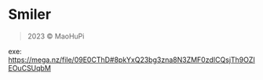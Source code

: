 # Smiler

> 2023 © MaoHuPi

exe: https://mega.nz/file/09E0CThD#8pkYxQ23bg3zna8N3ZMF0zdICQsjTh9OZIEOuCSUqbM
